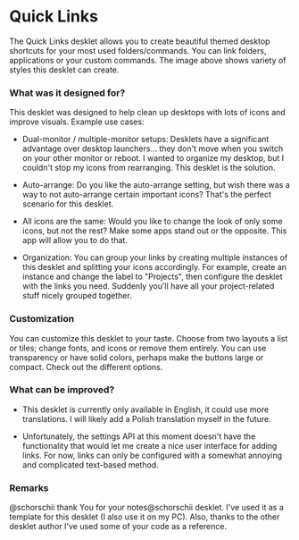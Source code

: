 # Quick Links

The Quick Links desklet allows you to create beautiful themed desktop shortcuts for your most used folders/commands. You can link folders, applications or your custom commands. The image above shows variety of styles this desklet can create.

### What was it designed for?

This desklet was designed to help clean up desktops with lots of icons and improve visuals. Example use cases:

* Dual-monitor / multiple-monitor setups: Desklets have a significant advantage over desktop launchers... they don't move when you switch on your other monitor or reboot. I wanted to organize my desktop, but I couldn't stop my icons from rearranging. This desklet is the solution.

* Auto-arrange: Do you like the auto-arrange setting, but wish there was a way to not auto-arrange certain important icons? That's the perfect scenario for this desklet.

* All icons are the same: Would you like to change the look of only some icons, but not the rest? Make some apps stand out or the opposite. This app will allow you to do that.

* Organization: You can group your links by creating multiple instances of this desklet and splitting your icons accordingly. For example, create an instance and change the label to "Projects", then configure the desklet with the links you need. Suddenly you'll have all your project-related stuff nicely grouped together.

### Customization

You can customize this desklet to your taste. Choose from two layouts a list or tiles; change fonts, and icons or remove them entirely. You can use transparency or have solid colors, perhaps make the buttons large or compact. Check out the different options.

### What can be improved?

* This desklet is currently only available in English, it could use more translations. I will likely add a Polish translation myself in the future.

* Unfortunately, the settings API at this moment doesn't have the functionality that would let me create a nice user interface for adding links. For now, links can only be configured with a somewhat annoying and complicated text-based method.



### Remarks

@schorschii thank You for your notes@schorschii desklet. I've used it as a template for this desklet (I also use it on my PC). Also, thanks to the other desklet author I've used some of your code as a reference.

